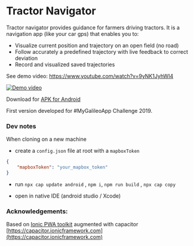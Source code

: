 # Tractor Navigator

Tractor navigator provides guidance for farmers driving tractors. It is a navigation app (like your car
gps) that enables you to:

- Visualize current position and trajectory on an open field (no road)
- Follow accurately a predefined trajectory with live feedback to correct deviation
- Record and visualized saved trajectories

See demo video: https://www.youtube.com/watch?v=9yNK1JyhWI4 

[![Demo video](https://img.youtube.com/vi/jX0ccm-nKyk/0.jpg)](https://www.youtube.com/watch?v=9yNK1JyhWI4)

Download for [APK for Android](https://github.com/tdurand/tractornavigator/raw/master/build/tractornavigator-v1.1.apk)

First version developed for #MyGalileoApp Challenge 2019.

### Dev notes

When cloning on a new machine

- create a `config.json` file at root with a `mapboxToken`

```json
{
    "mapboxToken": "your_mapbox_token"
}
```

- run `npx cap update android` , `npm i`, `npm run build` , `npx cap copy`

- open in native IDE (android studio / Xcode)

### Acknowledgements:

Based on [Ionic PWA toolkit](https://github.com/ionic-team/ionic-pwa-toolkit) augmented with capacitor [https://capacitor.ionicframework.com](https://capacitor.ionicframework.com)
